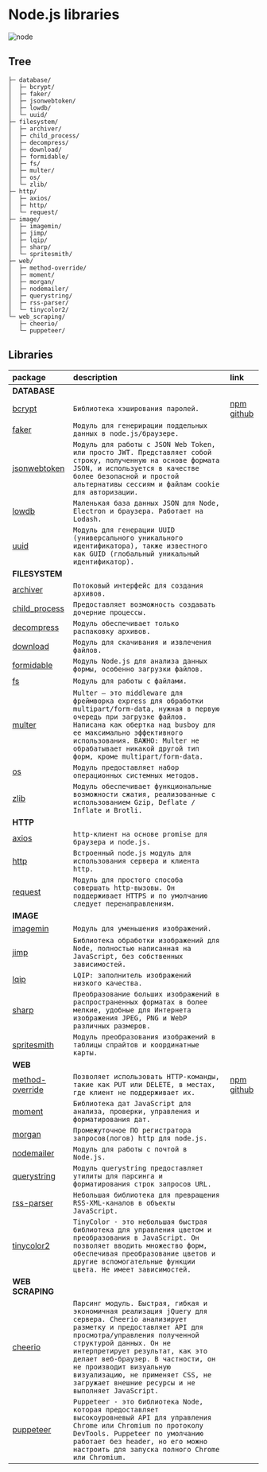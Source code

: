 Node.js libraries
===
![node](https://media.giphy.com/media/kdFc8fubgS31b8DsVu/giphy.gif)

Tree
---
    ├─ database/
    │  ├─ bcrypt/
    │  ├─ faker/
    │  ├─ jsonwebtoken/
    │  ├─ lowdb/
    │  └─ uuid/
    ├─ filesystem/
    │  ├─ archiver/
    │  ├─ child_process/
    │  ├─ decompress/
    │  ├─ download/
    │  ├─ formidable/
    │  ├─ fs/
    │  ├─ multer/
    │  ├─ os/
    │  └─ zlib/
    ├─ http/
    │  ├─ axios/
    │  ├─ http/
    │  └─ request/
    ├─ image/
    │  ├─ imagemin/
    │  ├─ jimp/
    │  ├─ lqip/
    │  ├─ sharp/
    │  └─ spritesmith/
    ├─ web/
    │  ├─ method-override/
    │  ├─ moment/
    │  ├─ morgan/
    │  ├─ nodemailer/
    │  ├─ querystring/
    │  ├─ rss-parser/
    │  └─ tinycolor2/
    └─ web_scraping/
       ├─ cheerio/
       └─ puppeteer/

Libraries
---
package                                   | description | link
:-----------------------------------------|:------------|:---
**DATABASE**                              |
[bcrypt](database/bcrypt)                 | `Библиотека хэширования паролей.` | [npm](https://www.npmjs.com/package/bcrypt) [github](https://github.com/kelektiv/node.bcrypt.js)
[faker](database/faker)                   | `Модуль для генерирации поддельных данных в node.js/браузере.`
[jsonwebtoken](database/jsonwebtoken)     | `Модуль для работы с JSON Web Token, или просто JWT. Представляет собой строку, полученную на основе формата JSON, и используется в качестве более безопасной и простой альтернативы сессиям и файлам cookie для авторизации.`
[lowdb](database/lowdb)                   | `Маленькая база данных JSON для Node, Electron и браузера. Работает на Lodash.`
[uuid](database/uuid)                     | `Модуль для генерации UUID (универсального уникального идентификатора), также известного как GUID (глобальный уникальный идентификатор).`
**FILESYSTEM**                            |
[archiver](filesystem/archiver)           | `Потоковый интерфейс для создания архивов.`
[child_process](filesystem/child_process) | `Предоставляет возможность создавать дочерние процессы.`
[decompress](filesystem/decompress)       | `Модуль обеспечивает только распаковку архивов.`
[download](filesystem/download)           | `Модуль для скачивания и извлечения файлов.`
[formidable](filesystem/formidable)       | `Модуль Node.js для анализа данных формы, особенно загрузки файлов.`
[fs](filesystem/fs)                       | `Модуль для работы с файлами.`
[multer](filesystem/multer)               | `Multer — это middleware для фреймворка express для обработки multipart/form-data, нужная в первую очередь при загрузке файлов. Написана как обертка над busboy для ее максимально эффективного использования. ВАЖНО: Multer не обрабатывает никакой другой тип форм, кроме multipart/form-data.`
[os](filesystem/os)                       | `Модуль предоставляет набор операционных системных методов.`
[zlib](filesystem/zlib)                   | `Модуль обеспечивает функциональные возможности сжатия, реализованные с использованием Gzip, Deflate / Inflate и Brotli.`
**HTTP**                                  | 
[axios](filesystem/axios)                 | `http-клиент на основе promise для браузера и node.js.`
[http](filesystem/http)                   | `Встроенный node.js модуль для использования сервера и клиента http.`
[request](filesystem/request)             | `Модуль для простого способа совершать http-вызовы. Он поддерживает HTTPS и по умолчанию следует перенаправлениям.`
**IMAGE**                                 |
[imagemin](image/imagemin)                | `Модуль для уменьшения изображений.`
[jimp](image/jimp)                        | `Библиотека обработки изображений для Node, полностью написанная на JavaScript, без собственных зависимостей.`
[lqip](image/lqip)                        | `LQIP: заполнитель изображений низкого качества.`
[sharp](image/sharp)                      | `Преобразование больших изображений в распространенных форматах в более мелкие, удобные для Интернета изображения JPEG, PNG и WebP различных размеров.`
[spritesmith](image/imagemin)             | `Модуль преобразования изображений в таблицы спрайтов и координатные карты.`
**WEB**                                   |
[method-override](web/method-override)    | `Позволяет использовать HTTP-команды, такие как PUT или DELETE, в местах, где клиент не поддерживает их.` | [npm](https://www.npmjs.com/package/method-override) [github](https://github.com/expressjs/method-override)
[moment](web/moment)                      | `Библиотека дат JavaScript для анализа, проверки, управления и форматирования дат.`
[morgan](web/morgan)                      | `Промежуточное ПО регистратора запросов(логов) http для node.js.`
[nodemailer](web/nodemailer)              | `Модуль для работы с почтой в Node.js.`
[querystring](web/querystring)            | `Модуль querystring предоставляет утилиты для парсинга и форматирования строк запросов URL. `
[rss-parser](web/rss-parser)              | `Небольшая библиотека для превращения RSS-XML-каналов в объекты JavaScript.`
[tinycolor2](web/tinycolor2)              | `TinyColor - это небольшая быстрая библиотека для управления цветом и преобразования в JavaScript. Он позволяет вводить множество форм, обеспечивая преобразование цветов и другие вспомогательные функции цвета. Не имеет зависимостей.`
**WEB SCRAPING**                          |
[cheerio](web_scraping/cheerio)           | `Парсинг модуль. Быстрая, гибкая и экономичная реализация jQuery для сервера. Cheerio анализирует разметку и предоставляет API для просмотра/управления полученной структурой данных. Он не интерпретирует результат, как это делает веб-браузер. В частности, он не производит визуальную визуализацию, не применяет CSS, не загружает внешние ресурсы и не выполняет JavaScript.`
[puppeteer](web_scraping/puppeteer)       | `Puppeteer - это библиотека Node, которая предоставляет высокоуровневый API для управления Chrome или Chromium по протоколу DevTools. Puppeteer по умолчанию работает без header, но его можно настроить для запуска полного Chrome или Chromium.`

